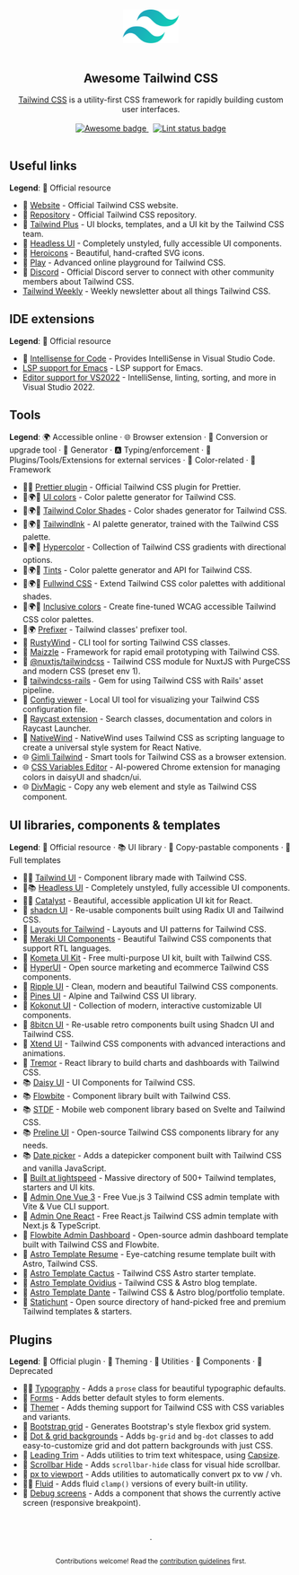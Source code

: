 <div class="github-widget" data-repo="aniftyco/awesome-tailwindcss"></div>
<!--lint disable awesome-heading awesome-github double-link no-dead-urls-->

<p align="center">
  <br>
  <img width="100" src="https://raw.githubusercontent.com/aniftyco/awesome-tailwindcss/master/./assets/logo.svg?sanitize=true" alt="Tailwind CSS logo">
  <br>
  <br>
</p>

<h2 align="center">Awesome Tailwind CSS</h2>

<p align="center">
  <a href="https://tailwindcss.com">Tailwind CSS</a> is a utility-first CSS framework for rapidly building custom user interfaces.
  <br>
  <br>
  <a href="https://github.com/sindresorhus/awesome">
    <img src="https://cdn.rawgit.com/sindresorhus/awesome/d7305f38d29fed78fa85652e3a63e154dd8e8829/media/badge.svg" alt="Awesome badge">
  </a>
  &nbsp;
  <a href="https://github.com/sindresorhus/awesome-lint">
    <img src="https://raw.githubusercontent.com/aniftyco/awesome-tailwindcss/workflows/Lint/badge.svg" alt="Lint status badge">
  </a>
  <br>
  <br>
</p>



## Useful links

**Legend**: 💙 Official resource

- 💙 [Website](https://tailwindcss.com) - Official Tailwind CSS website.
- 💙 [Repository](https://github.com/tailwindcss/tailwindcss) - Official Tailwind CSS repository.
- 💙 [Tailwind Plus](https://tailwindcss.com/plus) - UI blocks, templates, and a UI kit by the Tailwind CSS team.
- 💙 [Headless UI](https://github.com/tailwindlabs/headlessui) - Completely unstyled, fully accessible UI components.
- 💙 [Heroicons](https://heroicons.com/) - Beautiful, hand-crafted SVG icons.
- 💙 [Play](https://play.tailwindcss.com/) - Advanced online playground for Tailwind CSS.
- 💙 [Discord](https://tailwindcss.com/discord) - Official Discord server to connect with other community members about Tailwind CSS.
- [Tailwind Weekly](https://tailwindweekly.com/) - Weekly newsletter about all things Tailwind CSS.

## IDE extensions

**Legend**: 💙 Official resource

- 💙 [Intellisense for Code](https://marketplace.visualstudio.com/items?itemName=bradlc.vscode-tailwindcss) - Provides IntelliSense in Visual Studio Code.
- [LSP support for Emacs](https://github.com/merrickluo/lsp-tailwindcss) - LSP support for Emacs.
- [Editor support for VS2022](https://github.com/theron-wang/VS2022-Editor-Support-for-Tailwind-CSS) - IntelliSense, linting, sorting, and more in Visual Studio 2022.

## Tools

**Legend**: 🌍 Accessible online · 🌐 Browser extension · 🔼 Conversion or upgrade tool · 🔧 Generator · 🅰 Typing/enforcement · 💼 Plugins/Tools/Extensions for external services · 🎨 Color-related · 🚀 Framework

- 💙💼 [Prettier plugin](https://github.com/tailwindlabs/prettier-plugin-tailwindcss) - Official Tailwind CSS plugin for Prettier.
- 🎨🌍🔧 [UI colors](https://uicolors.app/create) - Color palette generator for Tailwind CSS.
- 🎨🌍🔧 [Tailwind Color Shades](https://javisperez.github.io/tailwindcolorshades) - Color shades generator for Tailwind CSS.
- 🎨🌍🔧 [TailwindInk](https://tailwind.ink/) - AI palette generator, trained with the Tailwind CSS palette.
- 🎨🌍🔧 [Hypercolor](https://hypercolor.dev/) - Collection of Tailwind CSS gradients with directional options.
- 🎨🌍🔧 [Tints](https://www.tints.dev/) - Color palette generator and API for Tailwind CSS.
- 🎨🌍🔧 [Fullwind CSS](https://fullwindcss.com/) - Extend Tailwind CSS color palettes with additional shades.
- 🎨🌍🔧 [Inclusive colors](https://www.inclusivecolors.com/) - Create fine-tuned WCAG accessible Tailwind CSS color palettes.
- 🔼🌍 [Prefixer](https://github.vue.tailwind-prefix.cbass.dev) - Tailwind classes' prefixer tool.
- 🔼 [RustyWind](https://github.com/avencera/rustywind) - CLI tool for sorting Tailwind CSS classes.
- 🚀 [Maizzle](https://maizzle.com/) - Framework for rapid email prototyping with Tailwind CSS.
- 💼 [@nuxtjs/tailwindcss](https://github.com/nuxt-community/tailwindcss-module) - Tailwind CSS module for NuxtJS with PurgeCSS and modern CSS (preset env 1).
- 💼 [tailwindcss-rails](https://github.com/rails/tailwindcss-rails) - Gem for using Tailwind CSS with Rails' asset pipeline.
- 💼 [Config viewer](https://github.com/rogden/tailwind-config-viewer) - Local UI tool for visualizing your Tailwind CSS configuration file.
- 💼 [Raycast extension](https://www.raycast.com/vimtor/tailwindcss) - Search classes, documentation and colors in Raycast Launcher.
- 💼 [NativeWind](https://www.nativewind.dev) - NativeWind uses Tailwind CSS as scripting language to create a universal style system for React Native.
- 🌐 [Gimli Tailwind](https://chromewebstore.google.com/detail/gimli-tailwind/fojckembkmaoehhmkiomebhkcengcljl) - Smart tools for Tailwind CSS as a browser extension.
- 🌐 [CSS Variables Editor](https://www.cssvariables.com) - AI-powered Chrome extension for managing colors in daisyUI and shadcn/ui.
- 🌐 [DivMagic](https://divmagic.com) - Copy any web element and style as Tailwind CSS component.

## UI libraries, components & templates

**Legend**: 💙 Official resource · 📚 UI library · 🧩 Copy-pastable components · 📁 Full templates

- 💙🧩 [Tailwind UI](https://tailwindcss.com/plus/ui-blocks/marketing) - Component library made with Tailwind CSS.
- 💙📚 [Headless UI](https://headlessui.com/) - Completely unstyled, fully accessible UI components.
- 💙📁 [Catalyst](https://tailwindcss.com/plus/ui-kit) - Beautiful, accessible application UI kit for React.
- 🧩 [shadcn UI](https://ui.shadcn.com) - Re-usable components built using Radix UI and Tailwind CSS.
- 🧩 [Layouts for Tailwind](https://layoutsfortailwind.lalokalabs.dev) - Layouts and UI patterns for Tailwind CSS.
- 🧩 [Meraki UI Components](https://merakiui.com) - Beautiful Tailwind CSS components that support RTL languages.
- 🧩 [Kometa UI Kit](https://kitwind.io/products/kometa/components) - Free multi-purpose UI kit, built with Tailwind CSS.
- 🧩 [HyperUI](https://hyperui.dev) - Open source marketing and ecommerce Tailwind CSS components.
- 🧩 [Ripple UI](https://www.ripple-ui.com) - Clean, modern and beautiful Tailwind CSS components.
- 🧩 [Pines UI](https://devdojo.com/pines) - Alpine and Tailwind CSS UI library.
- 🧩 [Kokonut UI](https://kokonutui.com/) - Collection of modern, interactive customizable UI components.
- 🧩 [8bitcn UI](https://8bitcn.com) - Re-usable retro components built using Shadcn UI and Tailwind CSS.
- 🧩 [Xtend UI](https://github.com/xtendui/xtendui) - Tailwind CSS components with advanced interactions and animations.
- 🧩 [Tremor](https://tremor.so) - React library to build charts and dashboards with Tailwind CSS.
- 📚 [Daisy UI](https://github.com/saadeghi/daisyui) - UI Components for Tailwind CSS.
- 📚 [Flowbite](https://flowbite.com/docs/getting-started/introduction/) - Component library built with Tailwind CSS.
- 📚 [STDF](https://stdf.design) - Mobile web component library based on Svelte and Tailwind CSS.
- 📚 [Preline UI](https://preline.co) - Open-source Tailwind CSS components library for any needs.
- 📚 [Date picker](https://github.com/themesberg/tailwind-datepicker) - Adds a datepicker component built with Tailwind CSS and vanilla JavaScript.
- 📁 [Built at lightspeed](https://www.builtatlightspeed.com/) - Massive directory of 500+ Tailwind templates, starters and UI kits.
- 📁 [Admin One Vue 3](https://github.com/justboil/admin-one-vue-tailwind) - Free Vue.js 3 Tailwind CSS admin template with Vite & Vue CLI support.
- 📁 [Admin One React](https://github.com/justboil/admin-one-react-tailwind) - Free React.js Tailwind CSS admin template with Next.js & TypeScript.
- 📁 [Flowbite Admin Dashboard](https://github.com/themesberg/flowbite-admin-dashboard) - Open-source admin dashboard template built with Tailwind CSS and Flowbite.
- 📁 [Astro Template Resume](https://github.com/fortezhuo/fortezhuo.my.id) - Eye-catching resume template built with Astro, Tailwind CSS.
- 📁 [Astro Template Cactus](https://github.com/chrismwilliams/astro-theme-cactus) - Tailwind CSS Astro starter template.
- 📁 [Astro Template Ovidius](https://github.com/JustGoodUI/ovidius-astro-theme) - Tailwind CSS & Astro blog template.
- 📁 [Astro Template Dante](https://github.com/JustGoodUI/dante-astro-theme) - Tailwind CSS & Astro blog/portfolio template.
- 📁 [Statichunt](https://statichunt.com/tailwind-templates) - Open source directory of hand-picked free and premium Tailwind templates & starters.

## Plugins

**Legend**: 💙 Official plugin · 🎨 Theming · 💼 Utilities · 🧩 Components · 🛑 Deprecated

- 💙🧩 [Typography](https://github.com/tailwindlabs/tailwindcss-typography) - Adds a `prose` class for beautiful typographic defaults.
- 💙 [Forms](https://github.com/tailwindlabs/tailwindcss-forms) - Adds better default styles to form elements.
- 🎨 [Themer](https://github.com/RyanClementsHax/tailwindcss-themer) - Adds theming support for Tailwind CSS with CSS variables and variants.
- 💼 [Bootstrap grid](https://github.com/karolis-sh/tailwind-bootstrap-grid) - Generates Bootstrap's style flexbox grid system.
- 💼 [Dot & grid backgrounds](https://github.com/TheNaubit/tailwind-dot-grid-backgrounds) - Adds `bg-grid` and `bg-dot` classes to add easy-to-customize grid and dot pattern backgrounds with just CSS.
- 💼 [Leading Trim](https://github.com/stormwarning/tailwindcss-capsize) - Adds utilities to trim text whitespace, using [Capsize](https://github.com/seek-oss/capsize).
- 💼 [Scrollbar Hide](https://github.com/reslear/tailwind-scrollbar-hide) - Adds `scrollbar-hide` class for visual hide scrollbar.
- 💼 [px to viewport](https://github.com/the-lemonboy/tailwindcss-px-to-viewport) - Adds utilities to automatically convert px to vw / vh.
- 💼🧩 [Fluid](https://github.com/barvian/fluid-tailwind) - Adds fluid `clamp()` versions of every built-in utility.
- 🧩 [Debug screens](https://github.com/jorenvanhee/tailwindcss-debug-screens) - Adds a component that shows the currently active screen (responsive breakpoint).

<p align="center">
  <br />
  <br />
  ·
  <br />
  <br />
  <sub>Contributions welcome! Read the <a href="CONTRIBUTING.md">contribution guidelines</a> first.</sub>
</p>
